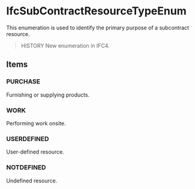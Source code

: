 # IfcSubContractResourceTypeEnum

This enumeration is used to identify the primary purpose of a subcontract resource.
<!-- end of short definition -->

> HISTORY New enumeration in IFC4.

## Items

### PURCHASE
Furnishing or supplying products.

### WORK
Performing work onsite.

### USERDEFINED
User-defined resource.

### NOTDEFINED
Undefined resource.
